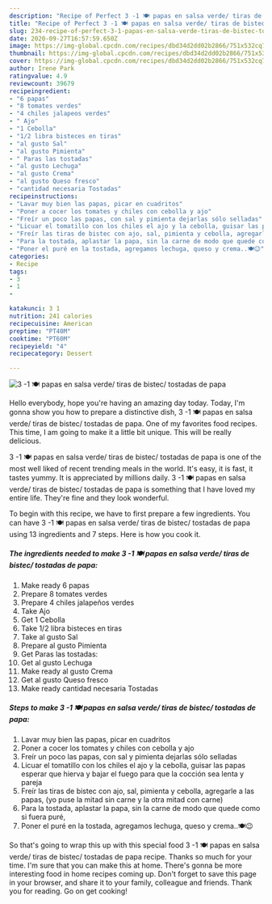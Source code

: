 ```yaml
---
description: "Recipe of Perfect 3 -1 🍽 papas en salsa verde/ tiras de bistec/ tostadas de papa"
title: "Recipe of Perfect 3 -1 🍽 papas en salsa verde/ tiras de bistec/ tostadas de papa"
slug: 234-recipe-of-perfect-3-1-papas-en-salsa-verde-tiras-de-bistec-tostadas-de-papa
date: 2020-09-27T16:57:59.650Z
image: https://img-global.cpcdn.com/recipes/dbd34d2dd02b2866/751x532cq70/3-1-🍽-papas-en-salsa-verde-tiras-de-bistec-tostadas-de-papa-foto-principal.jpg
thumbnail: https://img-global.cpcdn.com/recipes/dbd34d2dd02b2866/751x532cq70/3-1-🍽-papas-en-salsa-verde-tiras-de-bistec-tostadas-de-papa-foto-principal.jpg
cover: https://img-global.cpcdn.com/recipes/dbd34d2dd02b2866/751x532cq70/3-1-🍽-papas-en-salsa-verde-tiras-de-bistec-tostadas-de-papa-foto-principal.jpg
author: Irene Park
ratingvalue: 4.9
reviewcount: 39679
recipeingredient:
- "6 papas"
- "8 tomates verdes"
- "4 chiles jalapeos verdes"
- " Ajo"
- "1 Cebolla"
- "1/2 libra bisteces en tiras"
- "al gusto Sal"
- "al gusto Pimienta"
- " Paras las tostadas"
- "al gusto Lechuga"
- "al gusto Crema"
- "al gusto Queso fresco"
- "cantidad necesaria Tostadas"
recipeinstructions:
- "Lavar muy bien las papas, picar en cuadritos"
- "Poner a cocer los tomates y chiles con cebolla y ajo"
- "Freír un poco las papas, con sal y pimienta dejarlas sólo selladas"
- "Licuar el tomatillo con los chiles el ajo y la cebolla, guisar las papas esperar que hierva y bajar el fuego para que la cocción sea lenta y pareja"
- "Freír las tiras de bistec con ajo, sal, pimienta y cebolla, agregarle a las papas, (yo puse la mitad sin carne y la otra mitad con carne)"
- "Para la tostada, aplastar la papa, sin la carne de modo que quede como si fuera puré,"
- "Poner el puré en la tostada, agregamos lechuga, queso y crema..🍽😉"
categories:
- Recipe
tags:
- 3
- 1
- 

katakunci: 3 1  
nutrition: 241 calories
recipecuisine: American
preptime: "PT40M"
cooktime: "PT60M"
recipeyield: "4"
recipecategory: Dessert

---
```



![3 -1 🍽 papas en salsa verde/ tiras de bistec/ tostadas de papa](https://img-global.cpcdn.com/recipes/dbd34d2dd02b2866/751x532cq70/3-1-🍽-papas-en-salsa-verde-tiras-de-bistec-tostadas-de-papa-foto-principal.jpg)

Hello everybody, hope you're having an amazing day today. Today, I'm gonna show you how to prepare a distinctive dish, 3 -1 🍽 papas en salsa verde/ tiras de bistec/ tostadas de papa. One of my favorites food recipes. This time, I am going to make it a little bit unique. This will be really delicious.



3 -1 🍽 papas en salsa verde/ tiras de bistec/ tostadas de papa is one of the most well liked of recent trending meals in the world. It's easy, it is fast, it tastes yummy. It is appreciated by millions daily. 3 -1 🍽 papas en salsa verde/ tiras de bistec/ tostadas de papa is something that I have loved my entire life. They're fine and they look wonderful.


To begin with this recipe, we have to first prepare a few ingredients. You can have 3 -1 🍽 papas en salsa verde/ tiras de bistec/ tostadas de papa using 13 ingredients and 7 steps. Here is how you cook it.

<!--inarticleads1-->

##### The ingredients needed to make 3 -1 🍽 papas en salsa verde/ tiras de bistec/ tostadas de papa:

1. Make ready 6 papas
1. Prepare 8 tomates verdes
1. Prepare 4 chiles jalapeños verdes
1. Take  Ajo
1. Get 1 Cebolla
1. Take 1/2 libra bisteces en tiras
1. Take al gusto Sal
1. Prepare al gusto Pimienta
1. Get  Paras las tostadas:
1. Get al gusto Lechuga
1. Make ready al gusto Crema
1. Get al gusto Queso fresco
1. Make ready cantidad necesaria Tostadas




<!--inarticleads2-->

##### Steps to make 3 -1 🍽 papas en salsa verde/ tiras de bistec/ tostadas de papa:

1. Lavar muy bien las papas, picar en cuadritos
1. Poner a cocer los tomates y chiles con cebolla y ajo
1. Freír un poco las papas, con sal y pimienta dejarlas sólo selladas
1. Licuar el tomatillo con los chiles el ajo y la cebolla, guisar las papas esperar que hierva y bajar el fuego para que la cocción sea lenta y pareja
1. Freír las tiras de bistec con ajo, sal, pimienta y cebolla, agregarle a las papas, (yo puse la mitad sin carne y la otra mitad con carne)
1. Para la tostada, aplastar la papa, sin la carne de modo que quede como si fuera puré,
1. Poner el puré en la tostada, agregamos lechuga, queso y crema..🍽😉




So that's going to wrap this up with this special food 3 -1 🍽 papas en salsa verde/ tiras de bistec/ tostadas de papa recipe. Thanks so much for your time. I'm sure that you can make this at home. There's gonna be more interesting food in home recipes coming up. Don't forget to save this page in your browser, and share it to your family, colleague and friends. Thank you for reading. Go on get cooking!
